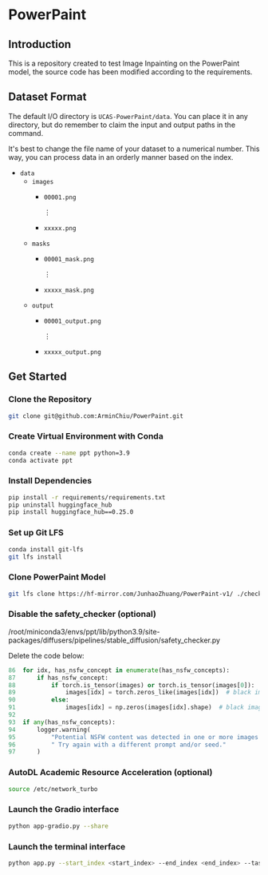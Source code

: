 # PowerPaint
## Introduction
This is a repository created to test Image Inpainting on the PowerPaint model, the source code has been modified according to the requirements.
## Dataset Format
The default I/O directory is `UCAS-PowerPaint/data`.
You can place it in any directory, but do remember to claim the input and output paths in the command.

It's best to change the file name of your dataset to a numerical number.
This way, you can process data in an orderly manner based on the index.

- `data`
    - `images`
        - `00001.png`
        
            ⋮
        - `xxxxx.png`
    - `masks`
        - `00001_mask.png`
        
            ⋮
        - `xxxxx_mask.png`
    - `output`
        - `00001_output.png`
        
            ⋮
        - `xxxxx_output.png`

## Get Started

### Clone the Repository
```bash
git clone git@github.com:ArminChiu/PowerPaint.git
```

### Create Virtual Environment with Conda
```bash
conda create --name ppt python=3.9
conda activate ppt
```

### Install Dependencies
```bash
pip install -r requirements/requirements.txt
pip uninstall huggingface_hub
pip install huggingface_hub==0.25.0
```

### Set up Git LFS
```bash
conda install git-lfs
git lfs install
```

### Clone PowerPaint Model
```bash
git lfs clone https://hf-mirror.com/JunhaoZhuang/PowerPaint-v1/ ./checkpoints/ppt-v1
```

### Disable the safety_checker (optional)
/root/miniconda3/envs/ppt/lib/python3.9/site-packages/diffusers/pipelines/stable_diffusion/safety_checker.py

Delete the code below:

```py
86  for idx, has_nsfw_concept in enumerate(has_nsfw_concepts):
87      if has_nsfw_concept:
88          if torch.is_tensor(images) or torch.is_tensor(images[0]):
89              images[idx] = torch.zeros_like(images[idx])  # black image
90          else:
91              images[idx] = np.zeros(images[idx].shape)  # black image
92  
93  if any(has_nsfw_concepts):
94      logger.warning(
95          "Potential NSFW content was detected in one or more images. A black image will be returned instead."
96          " Try again with a different prompt and/or seed."
97      )
```

### AutoDL Academic Resource Acceleration (optional)
```bash
source /etc/network_turbo
```

### Launch the Gradio interface
```bash
python app-gradio.py --share
```

### Launch the terminal interface
```bash
python app.py --start_index <start_index> --end_index <end_index> --task object-removal
```
